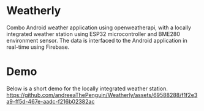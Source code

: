 # Weatherly
Combo Android weather application using openweatherapi, with a locally integrated weather station using ESP32 microcontroller and BME280 environment sensor. The data is interfaced to the Android application in real-time using Firebase.

# Demo
Below is a short demo for the locally integrated weather station.
https://github.com/andreeaThePenguin/Weatherly/assets/69588288/f1f2e3a9-ff5d-467e-aadc-f216b02382ac

